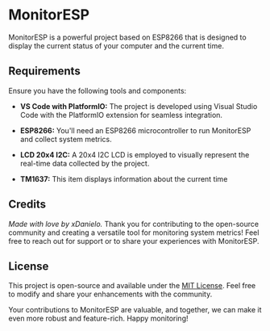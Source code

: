 # MonitorESP

MonitorESP is a powerful project based on ESP8266 that is designed to display the current status of your computer and the current time.

## Requirements

Ensure you have the following tools and components:

- **VS Code with PlatformIO:** The project is developed using Visual Studio Code with the PlatformIO extension for seamless integration.

- **ESP8266:** You'll need an ESP8266 microcontroller to run MonitorESP and collect system metrics.

- **LCD 20x4 I2C:** A 20x4 I2C LCD is employed to visually represent the real-time data collected by the project.

- **TM1637:** This item displays information about the current time

## Credits

*Made with love by xDanielo.* Thank you for contributing to the open-source community and creating a versatile tool for monitoring system metrics! Feel free to reach out for support or to share your experiences with MonitorESP.

## License

This project is open-source and available under the [MIT License](LICENSE). Feel free to modify and share your enhancements with the community.

Your contributions to MonitorESP are valuable, and together, we can make it even more robust and feature-rich. Happy monitoring!
